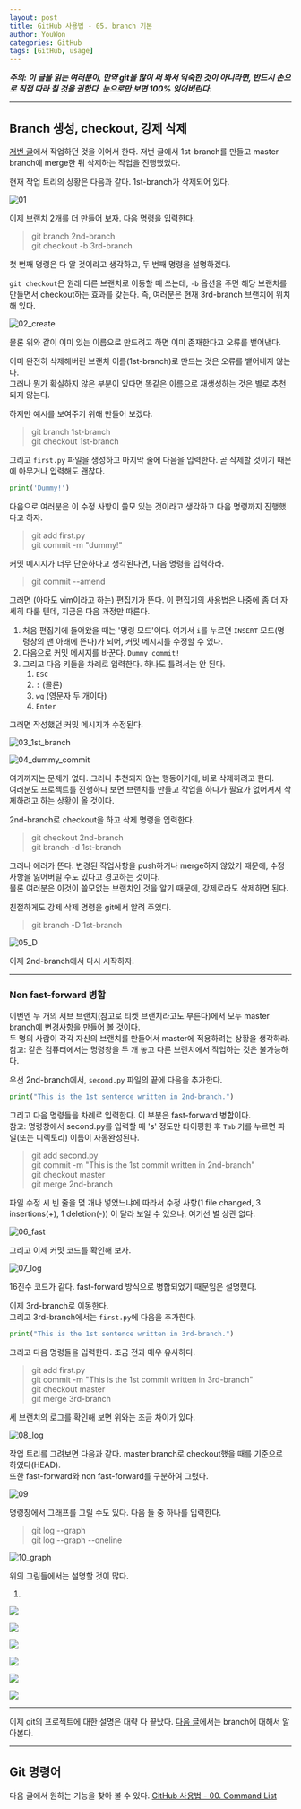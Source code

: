 ```yaml
---
layout: post
title: GitHub 사용법 - 05. branch 기본
author: YouWon
categories: GitHub
tags: [GitHub, usage]
---
```



***주의: 이 글을 읽는 여러분이, 만약 git을 많이 써 봐서 익숙한 것이 아니라면, 반드시 손으로 직접 따라 칠 것을 권한다. 눈으로만 보면 100% 잊어버린다.***

---

## Branch 생성, checkout, 강제 삭제

[저번 글](https://greeksharifa.github.io/github/2018/08/07/github-usage-04-branch-basic/)에서 작업하던 것을 이어서 한다. 저번 글에서 1st-branch를 만들고 master branch에 merge한 뒤 삭제하는 작업을 진행했었다.

현재 작업 트리의 상황은 다음과 같다. 1st-branch가 삭제되어 있다.

![01](/public/img/GitHub/2018_08_11_github_usage_05_branch-basic/01.png)

이제 브랜치 2개를 더 만들어 보자. 다음 명령을 입력한다.

> git branch 2nd-branch  
> git checkout -b 3rd-branch

첫 번째 명령은 다 알 것이라고 생각하고, 두 번째 명령을 설명하겠다.

`git checkout`은 원래 다른 브랜치로 이동할 때 쓰는데, `-b` 옵션을 주면 해당 브랜치를 만들면서 checkout하는 효과를 갖는다. 즉, 여러분은 현재 3rd-branch 브랜치에 위치해 있다.

![02_create](/public/img/GitHub/2018_08_11_github_usage_05_branch-basic/02_create.PNG)

물론 위와 같이 이미 있는 이름으로 만드려고 하면 이미 존재한다고 오류를 뱉어낸다.

이미 완전히 삭제해버린 브랜치 이름(1st-branch)로 만드는 것은 오류를 뱉어내지 않는다.  
그러나 뭔가 확실하지 않은 부분이 있다면 똑같은 이름으로 재생성하는 것은 별로 추천되지 않는다.

하지만 예시를 보여주기 위해 만들어 보겠다.

> git branch 1st-branch  
> git checkout 1st-branch

그리고 `first.py` 파일을 생성하고 마지막 줄에 다음을 입력한다. 곧 삭제할 것이기 때문에 아무거나 입력해도 괜찮다.

```python
print('Dummy!')
```

다음으로 여러분은 이 수정 사항이 쓸모 있는 것이라고 생각하고 다음 명령까지 진행했다고 하자.

> git add first.py  
> git commit -m "dummy!"

커밋 메시지가 너무 단순하다고 생각된다면, 다음 명령을 입력하라.

> git commit --amend

그러면 (아마도 vim이라고 하는) 편집기가 뜬다. 이 편집기의 사용법은 나중에 좀 더 자세히 다룰 텐데, 지금은 다음 과정만 따른다.

1. 처음 편집기에 들어왔을 때는 '명령 모드'이다. 여기서 `i`를 누르면 `INSERT` 모드(명령창의 맨 아래에 뜬다)가 되어, 커밋 메시지를 수정할 수 있다.
2. 다음으로 커밋 메시지를 바꾼다. `Dummy commit!`
3. 그리고 다음 키들을 차례로 입력한다. 하나도 틀려서는 안 된다.
    1. `ESC`
    2. `:`   (콜론)
    3. `wq`  (영문자 두 개이다)
    4. `Enter`

그러면 작성했던 커밋 메시지가 수정된다.

![03_1st_branch](/public/img/GitHub/2018_08_11_github_usage_05_branch-basic/03_1st_branch.PNG)

![04_dummy_commit](/public/img/GitHub/2018_08_11_github_usage_05_branch-basic/04_dummy_commit.PNG)


여기까지는 문제가 없다. 그러나 추천되지 않는 행동이기에, 바로 삭제하려고 한다.  
여러분도 프로젝트를 진행하다 보면 브랜치를 만들고 작업을 하다가 필요가 없어져서 삭제하려고 하는 상황이 올 것이다.

2nd-branch로 checkout을 하고 삭제 명령을 입력한다.

> git checkout 2nd-branch  
> git branch -d 1st-branch

그러나 에러가 뜬다. 변경된 작업사항을 push하거나 merge하지 않았기 때문에, 수정사항을 잃어버릴 수도 있다고 경고하는 것이다.  
물론 여러분은 이것이 쓸모없는 브랜치인 것을 알기 때문에, 강제로라도 삭제하면 된다.

친절하게도 강제 삭제 명령을 git에서 알려 주었다.

> git branch -D 1st-branch

![05_D](/public/img/GitHub/2018_08_11_github_usage_05_branch-basic/05_D.PNG)

이제 2nd-branch에서 다시 시작하자.

---

### Non fast-forward 병합

이번엔 두 개의 서브 브랜치(참고로 티켓 브랜치라고도 부른다)에서 모두 master branch에 변경사항을 만들어 볼 것이다.  
두 명의 사람이 각각 자신의 브랜치를 만들어서 master에 적용하려는 상황을 생각하라.  
참고: 같은 컴퓨터에서는 명령창을 두 개 놓고 다른 브랜치에서 작업하는 것은 불가능하다.

우선 2nd-branch에서, `second.py` 파일의 끝에 다음을 추가한다.

```python
print("This is the 1st sentence written in 2nd-branch.")
```

그리고 다음 명령들을 차례로 입력한다. 이 부분은 fast-forward 병합이다.  
참고: 명령창에서 second.py를 입력할 때 's' 정도만 타이핑한 후 `Tab` 키를 누르면 파일(또는 디렉토리) 이름이 자동완성된다.

> git add second.py  
> git commit -m "This is the 1st commit written in 2nd-branch"  
> git checkout master  
> git merge 2nd-branch  

파일 수정 시 빈 줄을 몇 개나 넣었느냐에 따라서 수정 사항(1 file changed, 3 insertions(+), 1 deletion(-)) 이 달라 보일 수 있으나, 여기선 별 상관 없다.

![06_fast](/public/img/GitHub/2018_08_11_github_usage_05_branch-basic/06_fast.PNG)

그리고 이제 커밋 코드를 확인해 보자.

![07_log](/public/img/GitHub/2018_08_11_github_usage_05_branch-basic/07_log.PNG)

16진수 코드가 같다. fast-forward 방식으로 병합되었기 때문임은 설명했다.

이제 3rd-branch로 이동한다.  
그리고 3rd-branch에서는 `first.py`에 다음을 추가한다.

```python
print("This is the 1st sentence written in 3rd-branch.")
```

그리고 다음 명령들을 입력한다. 조금 전과 매우 유사하다.

> git add first.py  
> git commit -m "This is the 1st commit written in 3rd-branch"  
> git checkout master  
> git merge 3rd-branch  

세 브랜치의 로그를 확인해 보면 위와는 조금 차이가 있다.

![08_log](/public/img/GitHub/2018_08_11_github_usage_05_branch-basic/08_log.PNG)

작업 트리를 그려보면 다음과 같다. master branch로 checkout했을 때를 기준으로 하였다(HEAD).  
또한 fast-forward와 non fast-forward를 구분하여 그렸다.

![09](/public/img/GitHub/2018_08_11_github_usage_05_branch-basic/09.png)

명령창에서 그래프를 그릴 수도 있다. 다음 둘 중 하나를 입력한다.

> git log --graph  
> git log --graph --oneline

![10_graph](/public/img/GitHub/2018_08_11_github_usage_05_branch-basic/10_graph.PNG)

위의 그림들에서는 설명할 것이 많다. 

1. 


![](/public/img/GitHub/2018_08_11_github_usage_05_branch-basic/.PNG)

![](/public/img/GitHub/2018_08_11_github_usage_05_branch-basic/.PNG)

![](/public/img/GitHub/2018_08_11_github_usage_05_branch-basic/.PNG)

![](/public/img/GitHub/2018_08_11_github_usage_05_branch-basic/.PNG)

![](/public/img/GitHub/2018_08_11_github_usage_05_branch-basic/.PNG)

![](/public/img/GitHub/2018_08_11_github_usage_05_branch-basic/.PNG)


---

이제 git의 프로젝트에 대한 설명은 대략 다 끝났다. [다음 글](https://greeksharifa.github.io/github/2018/08/11/github-usage-05-branch-basic/)에서는 branch에 대해서 알아본다.

---

## Git 명령어

다음 글에서 원하는 기능을 찾아 볼 수 있다. [GitHub 사용법 - 00. Command List](https://greeksharifa.github.io/github/2018/06/29/github-usage-00-command-list/)

